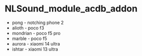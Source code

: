 # NLSound_module_acdb_addon

* pong - notching phone 2
* alioth - poco f3
* mondrian - poco f5 pro
* marble - poco f5
* aurora - xiaomi 14 ultra
* ishtar - xiaomi 13 ultra

